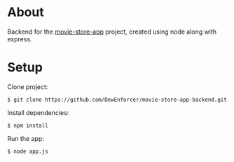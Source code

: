 # About
Backend for the [movie-store-app](https://github.com/DewEnforcer/movie-store-app) project, created using node along with express.
# Setup
Clone project: 
```
$ git clone https://github.com/DewEnforcer/movie-store-app-backend.git
```
Install dependencies:
```
$ npm install
```
Run the app:
```
$ node app.js
```

